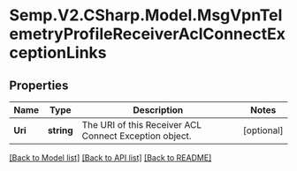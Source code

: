 # Semp.V2.CSharp.Model.MsgVpnTelemetryProfileReceiverAclConnectExceptionLinks
## Properties

Name | Type | Description | Notes
------------ | ------------- | ------------- | -------------
**Uri** | **string** | The URI of this Receiver ACL Connect Exception object. | [optional] 

[[Back to Model list]](../README.md#documentation-for-models) [[Back to API list]](../README.md#documentation-for-api-endpoints) [[Back to README]](../README.md)


